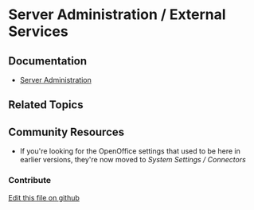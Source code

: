 # Server Administration / External Services

## Documentation

* [Server Administration](https://learn.liferay.com/dxp/latest/en/system-administration/using-the-server-administration-panel.html)

## Related Topics


## Community Resources

* If you're looking for the OpenOffice settings that used to be here in earlier versions, they're now moved to *System Settings / Connectors*

### Contribute

[Edit this file on github](https://github.com/olafk/controlpanel-documentation-docs/blob/master/md/74en/com_liferay_server_admin_web_portlet_ServerAdminPortlet/external-services.md)
